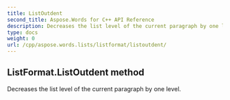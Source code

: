 ```yaml
---
title: ListOutdent
second_title: Aspose.Words for C++ API Reference
description: Decreases the list level of the current paragraph by one level. 
type: docs
weight: 0
url: /cpp/aspose.words.lists/listformat/listoutdent/
---
```

## ListFormat.ListOutdent method


Decreases the list level of the current paragraph by one level.

